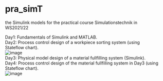 # pra_simT
the Simulink models for the practical course Simulationstechnik in WS2021/22

Day1: Fundamentals of Simulink and MATLAB.<br>
Day2: Process control design of a workpiece sorting system (using Stateflow chart).<br>
![image](https://user-images.githubusercontent.com/83095045/161140583-87d2bcc5-eede-4a90-9bb5-456b328102b9.png)<br>
Day3: Physical model design of a material fullfilling system (Simulink).<br>
Day4: Process control design of the material fullfilling system in Day3 (using Stateflow chart).<br>
![image](https://user-images.githubusercontent.com/83095045/161142318-289121a4-e37c-4ce8-8570-a6c57bbf6614.png)

